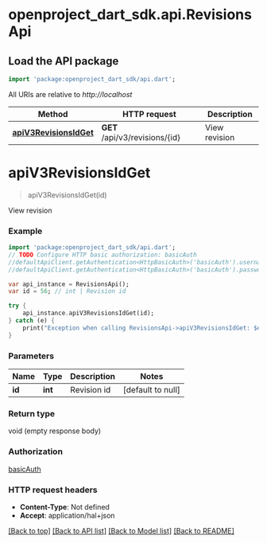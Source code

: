 # openproject_dart_sdk.api.RevisionsApi

## Load the API package
```dart
import 'package:openproject_dart_sdk/api.dart';
```

All URIs are relative to *http://localhost*

Method | HTTP request | Description
------------- | ------------- | -------------
[**apiV3RevisionsIdGet**](RevisionsApi.md#apiV3RevisionsIdGet) | **GET** /api/v3/revisions/{id} | View revision


# **apiV3RevisionsIdGet**
> apiV3RevisionsIdGet(id)

View revision

### Example 
```dart
import 'package:openproject_dart_sdk/api.dart';
// TODO Configure HTTP basic authorization: basicAuth
//defaultApiClient.getAuthentication<HttpBasicAuth>('basicAuth').username = 'YOUR_USERNAME'
//defaultApiClient.getAuthentication<HttpBasicAuth>('basicAuth').password = 'YOUR_PASSWORD';

var api_instance = RevisionsApi();
var id = 56; // int | Revision id

try { 
    api_instance.apiV3RevisionsIdGet(id);
} catch (e) {
    print("Exception when calling RevisionsApi->apiV3RevisionsIdGet: $e\n");
}
```

### Parameters

Name | Type | Description  | Notes
------------- | ------------- | ------------- | -------------
 **id** | **int**| Revision id | [default to null]

### Return type

void (empty response body)

### Authorization

[basicAuth](../README.md#basicAuth)

### HTTP request headers

 - **Content-Type**: Not defined
 - **Accept**: application/hal+json

[[Back to top]](#) [[Back to API list]](../README.md#documentation-for-api-endpoints) [[Back to Model list]](../README.md#documentation-for-models) [[Back to README]](../README.md)

